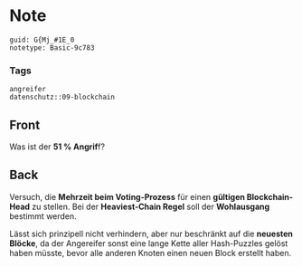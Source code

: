 # Note
```
guid: G{Mj_#1E_0
notetype: Basic-9c783
```

### Tags
```
angreifer
datenschutz::09-blockchain
```

## Front
Was ist der <b>51 % Angrif</b>f?

## Back
Versuch, die <b>Mehrzeit beim Voting-Prozess</b> für einen <b>gültigen Blockchain-Head</b> zu stellen. Bei der <b>Heaviest-Chain Regel</b> soll der <b>Wohlausgang </b>bestimmt werden.

Lässt sich prinzipell nicht verhindern, aber nur beschränkt auf die <b>neuesten Blöcke</b>, da der Angereifer sonst eine lange Kette aller Hash-Puzzles gelöst haben müsste, bevor alle anderen Knoten einen neuen Block erstellt haben.

